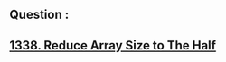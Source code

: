 ## Question : 
<h2> <a href="https://leetcode.com/problems/reduce-array-size-to-the-half/">1338. Reduce Array Size to The Half</a>
